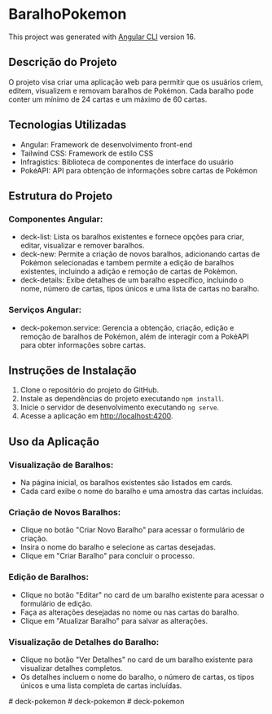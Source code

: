 # BaralhoPokemon

This project was generated with [Angular CLI](https://github.com/angular/angular-cli) version 16.

## Descrição do Projeto

O projeto visa criar uma aplicação web para permitir que os usuários criem, editem, visualizem e removam baralhos de Pokémon. Cada baralho pode conter um mínimo de 24 cartas e um máximo de 60 cartas.

## Tecnologias Utilizadas

- Angular: Framework de desenvolvimento front-end
- Tailwind CSS: Framework de estilo CSS
- Infragistics: Biblioteca de componentes de interface do usuário
- PokéAPI: API para obtenção de informações sobre cartas de Pokémon

## Estrutura do Projeto

### Componentes Angular:

- deck-list: Lista os baralhos existentes e fornece opções para criar, editar, visualizar e remover baralhos.
- deck-new: Permite a criação de novos baralhos, adicionando cartas de Pokémon selecionadas e tambem
permite a edição de baralhos existentes, incluindo a adição e remoção de cartas de Pokémon.
- deck-details: Exibe detalhes de um baralho específico, incluindo o nome, número de cartas, tipos únicos e uma lista de cartas no baralho.

### Serviços Angular:

- deck-pokemon.service: Gerencia a obtenção, criação, edição e remoção de baralhos de Pokémon, além de interagir com a PokéAPI para obter informações sobre cartas.

## Instruções de Instalação

1. Clone o repositório do projeto do GitHub.
2. Instale as dependências do projeto executando `npm install`.
3. Inicie o servidor de desenvolvimento executando `ng serve`.
4. Acesse a aplicação em [http://localhost:4200](http://localhost:4200).

## Uso da Aplicação

### Visualização de Baralhos:

- Na página inicial, os baralhos existentes são listados em cards.
- Cada card exibe o nome do baralho e uma amostra das cartas incluídas.

### Criação de Novos Baralhos:

- Clique no botão "Criar Novo Baralho" para acessar o formulário de criação.
- Insira o nome do baralho e selecione as cartas desejadas.
- Clique em "Criar Baralho" para concluir o processo.

### Edição de Baralhos:

- Clique no botão "Editar" no card de um baralho existente para acessar o formulário de edição.
- Faça as alterações desejadas no nome ou nas cartas do baralho.
- Clique em "Atualizar Baralho" para salvar as alterações.

### Visualização de Detalhes do Baralho:

- Clique no botão "Ver Detalhes" no card de um baralho existente para visualizar detalhes completos.
- Os detalhes incluem o nome do baralho, o número de cartas, os tipos únicos e uma lista completa de cartas incluídas.

#   d e c k - p o k e m o n  
 #   d e c k - p o k e m o n  
 #   d e c k - p o k e m o n  
 